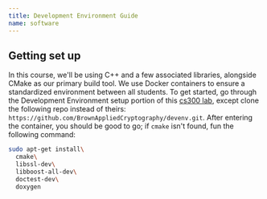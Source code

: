 ```yaml
---
title: Development Environment Guide
name: software
---
```


## Getting set up

In this course, we'll be using C++ and a few associated libraries, alongside CMake as our primary build tool. We use Docker containers to ensure a standardized environment between all students. To get started, go through the Development Environment setup portion of this [cs300 lab](https://cs.brown.edu/courses/csci0300/2022/assign/labs/lab0.html), except clone the following repo instead of theirs: `https://github.com/BrownAppliedCryptography/devenv.git`. After entering the container, you should be good to go; if `cmake` isn't found, fun the following command:

```bash
sudo apt-get install\
  cmake\
  libssl-dev\
  libboost-all-dev\
  doctest-dev\
  doxygen
```
